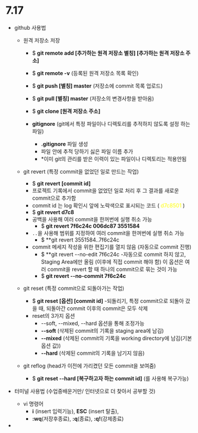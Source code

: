 # 7.17

- github 사용법
    - 원격 저장소 저장
        - $ **git remote add [추가하는 원격 저장소 별칭] [추가하는 원격 저장소 주소]**
        - $ **git remote -v** (등록된 원격 저장소 목록 확인) 

        - $ **git push [별칭] master** (저장소에 commit 목록 업로드)
        - $ **git pull [별칭] master** (저장소의 변경사항을 받아옴)
        - $ **git clone [원격 저장소 주소]**
        - **gitignore** (git에서 특정 파일이나 디렉토리를 추적하지 않도록 설정 하는 파일)
            - **.gitignore** 파일 생성
            - 파일 안에 추적 당하기 싫은 파일 이름 추가
            - *이미 git의 관리를 받은 이력이 있는 파일이나 디렉토리는 적용안됨

    - git revert (특정 commit을 없었던 일로 만드는 작업)
        - $ **git revert [commit id]**
        - 프로젝트 기록에서 commit을 없었던 일로 처리 후 그 결과를 새로운 commit으로 추가함
        - commit id 는 log 확인시 앞에 노락색으로 표시되는 코드 (<span style="color:yellow"> d7c8501 </span>)
        - $ **git revert d7c8**
        - 공백을 사용해 여러 commit을 한꺼번에 실행 취소 가능
            - $ **git revert 7f6c24c 006dc87 3551584**
        - `..`을 사용해 범위를 지정하여 여러 commit을 한꺼번에 실행 취소 가능
            - $ **git revert 3551584..7f6c24c
        - commit 메세지 작성을 위한 편집기를 열지 않음 (자동으로 commit 진행)
            - $ **git revert --no-edit 7f6c24c
        -자동으로 commit 하지 않고, Staging Area에만 올림 (이후에 직접 commit 해야 함)
        이 옵션은 여러 commit을 revert 할 때 하나의 commit으로 묶는 것이 가능
            - $ **git revert --no-commit 7f6c24c** 
    
    - git reset (특정 commit으로 되돌아가는 작업)
        - $ **git reset [옵션] [commit id]**
        -되돌리기, 특정 commit으로 되돌아 갔을 때, 되돌아간 commit 이후의 commit은 모두 삭제
        - reset의 3가지 옵션
            - --soft, --mixed, --hard 옵션을 통해 조정가능
            - **--soft** (삭제된 commit의 기록을 staging area에 남김)
            - **--mixed** (삭제된 commit의 기록을 working directory에 남김(기본 옵션 값))
            - **--hard** (삭제된 commit의 기록을 남기지 않음)
    - git reflog (head가 이전에 가리켰던 모든 commit을 보여줌)
        - $ **git reset --hard [복구하고자 하는 commit id]** (를 사용해 복구가능)

- 터미널 사용법 (수업중배운거만/ 인터넷으로 더 찾아서 공부할 것)
    - vi 명령어
      - **i** (insert 입력기능), **ESC** (insert 탈출),
      -  **:wq**(저장후종료), **:q**(종료), **:q!**(강제종료)
  
-

